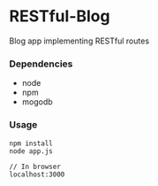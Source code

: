 # RESTful-Blog
Blog app implementing RESTful routes

### Dependencies
* node
* npm
* mogodb

### Usage

```
npm install
node app.js

// In browser
localhost:3000
```

